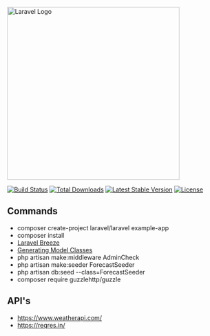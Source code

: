 <p><a href="https://laravel.com" target="_blank"><img src="https://raw.githubusercontent.com/laravel/art/master/logo-lockup/5%20SVG/2%20CMYK/1%20Full%20Color/laravel-logolockup-cmyk-red.svg" width="400" alt="Laravel Logo"></a></p>

<p>
<a href="https://github.com/laravel/framework/actions"><img src="https://github.com/laravel/framework/workflows/tests/badge.svg" alt="Build Status"></a>
<a href="https://packagist.org/packages/laravel/framework"><img src="https://img.shields.io/packagist/dt/laravel/framework" alt="Total Downloads"></a>
<a href="https://packagist.org/packages/laravel/framework"><img src="https://img.shields.io/packagist/v/laravel/framework" alt="Latest Stable Version"></a>
<a href="https://packagist.org/packages/laravel/framework"><img src="https://img.shields.io/packagist/l/laravel/framework" alt="License"></a>
</p>

## Commands
- composer create-project laravel/laravel example-app
- composer install
- [Laravel Breeze](https://laravel.com/docs/10.x/starter-kits#laravel-breeze)
- [Generating Model Classes](https://laravel.com/docs/10.x/eloquent#generating-model-classes)
- php artisan make:middleware AdminCheck
- php artisan make:seeder ForecastSeeder
- php artisan db:seed --class=ForecastSeeder
- composer require guzzlehttp/guzzle

## API's
- https://www.weatherapi.com/
- https://reqres.in/
